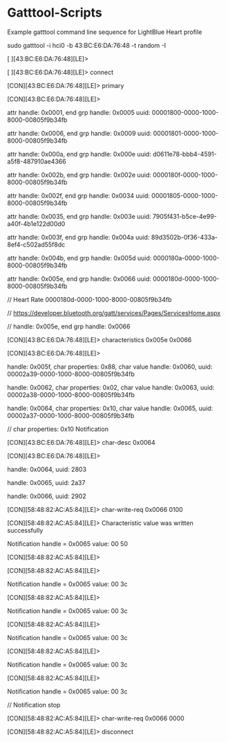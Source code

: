 # Gatttool-Scripts

Example gatttool command line sequence for LightBlue Heart profile




sudo gatttool -i hci0 -b 43:BC:E6:DA:76:48 -t random -I

[ ][43:BC:E6:DA:76:48][LE]>

[ ][43:BC:E6:DA:76:48][LE]> connect

[CON][43:BC:E6:DA:76:48][LE]> primary

[CON][43:BC:E6:DA:76:48][LE]>

attr handle: 0x0001, end grp handle: 0x0005 uuid: 00001800-0000-1000-8000-00805f9b34fb

attr handle: 0x0006, end grp handle: 0x0009 uuid: 00001801-0000-1000-8000-00805f9b34fb

attr handle: 0x000a, end grp handle: 0x000e uuid: d0611e78-bbb4-4591-a5f8-487910ae4366

attr handle: 0x002b, end grp handle: 0x002e uuid: 0000180f-0000-1000-8000-00805f9b34fb

attr handle: 0x002f, end grp handle: 0x0034 uuid: 00001805-0000-1000-8000-00805f9b34fb

attr handle: 0x0035, end grp handle: 0x003e uuid: 7905f431-b5ce-4e99-a40f-4b1e122d00d0

attr handle: 0x003f, end grp handle: 0x004a uuid: 89d3502b-0f36-433a-8ef4-c502ad55f8dc

attr handle: 0x004b, end grp handle: 0x005d uuid: 0000180a-0000-1000-8000-00805f9b34fb

attr handle: 0x005e, end grp handle: 0x0066 uuid: 0000180d-0000-1000-8000-00805f9b34fb

// Heart Rate 0000180d-0000-1000-8000-00805f9b34fb

// https://developer.bluetooth.org/gatt/services/Pages/ServicesHome.aspx

// handle: 0x005e, end grp handle: 0x0066

[CON][43:BC:E6:DA:76:48][LE]> characteristics 0x005e 0x0066

[CON][43:BC:E6:DA:76:48][LE]>

handle: 0x005f, char properties: 0x88, char value handle: 0x0060, uuid: 00002a39-0000-1000-8000-00805f9b34fb

handle: 0x0062, char properties: 0x02, char value handle: 0x0063, uuid: 00002a38-0000-1000-8000-00805f9b34fb

handle: 0x0064, char properties: 0x10, char value handle: 0x0065, uuid: 00002a37-0000-1000-8000-00805f9b34fb

// char properties: 0x10 Notification

[CON][43:BC:E6:DA:76:48][LE]> char-desc 0x0064

[CON][43:BC:E6:DA:76:48][LE]>

handle: 0x0064, uuid: 2803

handle: 0x0065, uuid: 2a37

handle: 0x0066, uuid: 2902

[CON][58:48:82:AC:A5:84][LE]> char-write-req 0x0066 0100

[CON][58:48:82:AC:A5:84][LE]> Characteristic value was written successfully

Notification handle = 0x0065 value: 00 50

[CON][58:48:82:AC:A5:84][LE]>

[CON][58:48:82:AC:A5:84][LE]>

Notification handle = 0x0065 value: 00 3c

[CON][58:48:82:AC:A5:84][LE]>

Notification handle = 0x0065 value: 00 3c

[CON][58:48:82:AC:A5:84][LE]>

Notification handle = 0x0065 value: 00 3c

[CON][58:48:82:AC:A5:84][LE]>

Notification handle = 0x0065 value: 00 3c

[CON][58:48:82:AC:A5:84][LE]>

Notification handle = 0x0065 value: 00 3c

// Notification stop

[CON][58:48:82:AC:A5:84][LE]> char-write-req 0x0066 0000

[CON][58:48:82:AC:A5:84][LE]> disconnect
